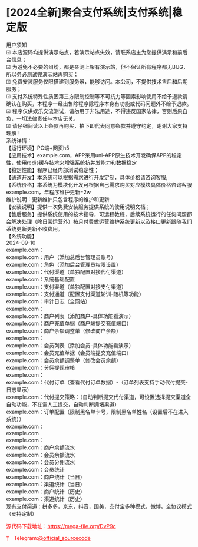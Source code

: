 # [2024全新]聚合支付系统|支付系统|稳定版

用户须知<br>☑ 本店源码均提供演示站点，若演示站点失效，请联系店主为您提供演示和前后台信息；<br>☑ 为避免不必要的纠纷，都是亲测上架有演示站，但不保证所有程序都无BUG，所以务必测试完演示站再购买；<br>☑ 免费安装服务仅限搭建到服务器，能够访问。本公司，不提供技术售后和后期服务；<br>☑ 支付系统特殊性质因第三方限制控制等不可抗力等因素影响使用不给予退款请确认在购买，本程序一经出售除程序除程序本身有功能或代码问题外不给予退款。<br>☑ 程序仅供娱乐交流测试，请勿用于非法用途，不得违反国家法律，否则后果自负，一切法律责任与本店无关。<br>☑ 请仔细阅读以上条款再购买，拍下即代表同意条款并遵守约定，谢谢大家支持理解！<br>系统详情：<br>【运行环境】PC端+网页h5<br>【应用技术】example.com，APP采用uni-APP原生技术开发确保APP的稳定性，使用redis缓存技术来增强系统抗并发能力和数据稳定<br>【稳定性能】程序已经内部测试稳定性；<br>【通道开发】本系统可以根据需求进行开发定制，具体价格请咨询客服;<br>【系统价格】本系统为模块化开发可根据自己需求购买对应模块具体价格咨询客服<br>        example.com，年程序维护更新=2w<br>         维护说明：更新维护只包含程序的维护和更新<br>【安装说明】提供一次免费安装服务提供系统的使用说明文档；<br>【售后服务】提供系统使用的技术指导，可远程教程，后续系统运行的任何问题都会解决处理（除日常运营外）按月付费做运营维护系统更新以及接口更新跟随我们系统更新更新不收费用。<br>【系统功能】<br>2024-09-10<br>example.com：<br>example.com：用户（添加总后台管理员账号）<br>example.com：角色（添加后台管理员权限设置）<br>example.com：代付渠道（单独配置对接代付渠道）<br>example.com：系统基础配置<br>example.com：支付渠道（单独配置对接支付渠道）<br>example.com：支付通道（配置支付渠道轮训-随机等功能）<br>example.com：审计日志（全网站）<br>example.com：<br>example.com：商户列表（添加商户-具体功能看演示）<br>example.com：商户充值单据（商户端提交充值端口）<br>example.com：商户余额调整单（修改商户余额）<br>example.com：<br>example.com：会员列表（添加会员-具体功能看演示）<br>example.com：会员充值单据（会员端提交充值端口）<br>example.com：会员余额调整单（修改会员余额）<br>example.com：分佣提现审核<br>example.com：<br>example.com：代付订单（查看代付订单数据）-（订单列表支持手动代付提交-日志显示）<br>example.com：代付提交策略：（自动判断提交代付渠道，可设置选择提交渠道全自动功能，不在需人工提交，自动判断拥堵渠道）<br>example.com：订单配置（限制黑名单卡号，限制黑名单姓名（设置后不在进入系统））<br>example.com：<br>example.com<br>example.com：<br>example.com：商户余额流水<br>example.com：会员余额流水<br>example.com：会员分佣流水<br>example.com：会员统计<br>example.com：商户统计（当日）<br>example.com：渠道统计（当日）<br>example.com：商户统计（历史）<br>example.com：渠道统计（历史）<br>现有支付渠道：拼多多，京东，抖音，国美，支付宝多种模式，微博。全协议模式（支持定制）<br>


<p style="color: red;">源代码下载地址：<a href="https://mega-file.org/DvP9c" style="color: red;">https://mega-file.org/DvP9c</a></p><p style="color: red;"><img src="https://cdn-icons-png.flaticon.com/512/2111/2111646.png" alt="Telegram Icon" style="width: 16px; vertical-align: middle; margin-right: 5px;">Telegram:<a href="https://t.me/official_sourcecode" style="color: red;">@official_sourcecode</a></p>